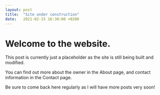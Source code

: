 ```yaml
---
layout: post
title:  "Site under construction"
date:   2021-02-15 16:30:00 +0200
---
```

# Welcome to the website. 

This post is currently just a placeholder as the site is still being built and modified.

You can find out more about the owner in the About page, and contact information in the Contact page.

Be sure to come back here regularly as I will have more posts very soon!

